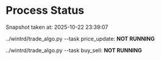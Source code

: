 # Process Status

Snapshot taken at: 2025-10-22 23:39:07

../wintrd/trade_algo.py --task price_update: **NOT RUNNING**

../wintrd/trade_algo.py --task buy_sell: **NOT RUNNING**

